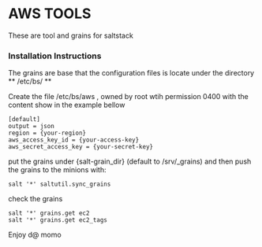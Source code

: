 # AWS TOOLS

These are tool and grains for saltstack 


### Installation Instructions

The grains are base that the configuration files is locate
under the directory ** /etc/bs/ **

Create the file /etc/bs/aws , owned by root wtih
permission 0400 with the content show in the example
bellow

```
[default]
output = json
region = {your-region}
aws_access_key_id = {your-access-key}
aws_secret_access_key = {your-secret-key}
```

put the grains under {salt-grain_dir} (default to /srv/_grains)
and then push the grains to the minions with:

```
salt '*' saltutil.sync_grains
```

check the grains
```
salt '*' grains.get ec2
salt '*' grains.get ec2_tags
```


Enjoy
d@ momo

